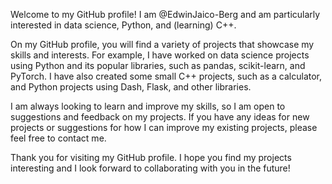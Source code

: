 Welcome to my GitHub profile! I am @EdwinJaico-Berg and am particularly interested in data science, Python, and (learning) C++.

On my GitHub profile, you will find a variety of projects that showcase my skills and interests. For example, I have worked on data science projects using Python and its popular libraries, such as pandas, scikit-learn, and PyTorch. I have also created some small C++ projects, such as a calculator, and Python projects using Dash, Flask, and other libraries.

I am always looking to learn and improve my skills, so I am open to suggestions and feedback on my projects. If you have any ideas for new projects or suggestions for how I can improve my existing projects, please feel free to contact me.

Thank you for visiting my GitHub profile. I hope you find my projects interesting and I look forward to collaborating with you in the future!

<!---
EdwinJaico-Berg/EdwinJaico-Berg is a ✨ special ✨ repository because its `README.md` (this file) appears on your GitHub profile.
You can click the Preview link to take a look at your changes.
--->
